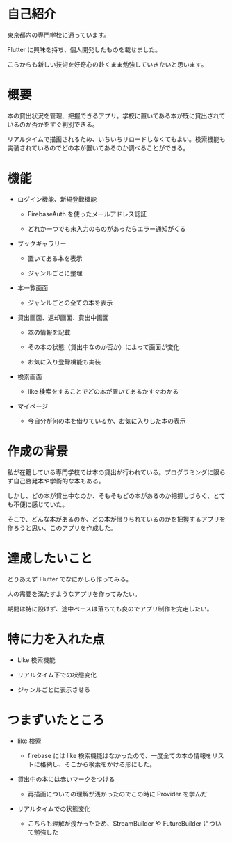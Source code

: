 # 自己紹介

東京都内の専門学校に通っています。

Flutter に興味を持ち、個人開発したものを載せました。

こらからも新しい技術を好奇心の赴くまま勉強していきたいと思います。

# 概要

本の貸出状況を管理、把握できるアプリ。学校に置いてある本が既に貸出されているのか否かをすぐ判別できる。

リアルタイムで描画されるため、いちいちリロードしなくてもよい。検索機能も実装されているのでどの本が置いてあるのか調べることができる。

# 機能

- ログイン機能、新規登録機能

  - FirebaseAuth を使ったメールアドレス認証

  - どれか一つでも未入力のものがあったらエラー通知がくる

- ブックギャラリー

  - 置いてある本を表示

  - ジャンルごとに整理

- 本一覧画面

  - ジャンルごとの全ての本を表示

- 貸出画面、返却画面、貸出中画面

  - 本の情報を記載

  - その本の状態（貸出中なのか否か）によって画面が変化

  - お気に入り登録機能も実装

- 検索画面

  - like 検索をすることでどの本が置いてあるかすぐわかる

- マイページ

  - 今自分が何の本を借りているか、お気に入りした本の表示

# 作成の背景

私が在籍している専門学校では本の貸出が行われている。プログラミングに限らず自己啓発本や学術的な本もある。

しかし、どの本が貸出中なのか、そもそもどの本があるのか把握しづらく、とても不便に感じていた。

そこで、どんな本があるのか、どの本が借りられているのかを把握するアプリを作ろうと思い、このアプリを作成した。

# 達成したいこと

とりあえず Flutter でなにかしら作ってみる。

人の需要を満たすようなアプリを作ってみたい。

期間は特に設けず、途中ペースは落ちても良のでアプリ制作を完走したい。

# 特に力を入れた点

- Like 検索機能

- リアルタイム下での状態変化

- ジャンルごとに表示させる

# つまずいたところ

- like 検索

  - firebase には like 検索機能はなかったので、一度全ての本の情報をリストに格納し、そこから検索をかける形にした。

- 貸出中の本には赤いマークをつける

  - 再描画についての理解が浅かったのでこの時に Provider を学んだ

- リアルタイムでの状態変化

  - こちらも理解が浅かったため、StreamBuilder や FutureBuilder について勉強した
